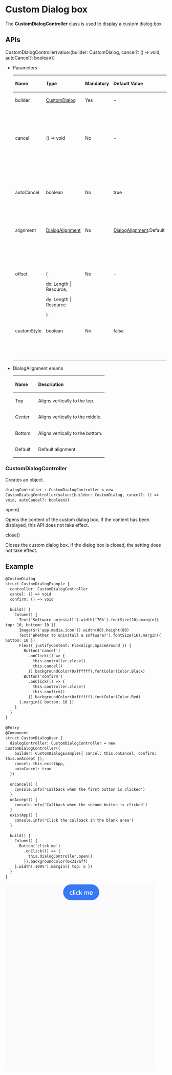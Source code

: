 # Custom Dialog box<a name="EN-US_TOPIC_0000001192158175"></a>

The  **CustomDialogController**  class is used to display a custom dialog box.

## APIs<a name="section14945157165212"></a>

CustomDialogController\(value:\{builder: CustomDialog, cancel?: \(\) =\> void, autoCancel?: boolean\}\)

-   Parameters

    <a name="table816913216616"></a>
    <table><thead align="left"><tr id="row016972667"><th class="cellrowborder" valign="top" width="13.16%" id="mcps1.1.6.1.1"><p id="p101691221267"><a name="p101691221267"></a><a name="p101691221267"></a>Name</p>
    </th>
    <th class="cellrowborder" valign="top" width="20.75%" id="mcps1.1.6.1.2"><p id="p616916211613"><a name="p616916211613"></a><a name="p616916211613"></a>Type</p>
    </th>
    <th class="cellrowborder" valign="top" width="5.680000000000001%" id="mcps1.1.6.1.3"><p id="p21691725613"><a name="p21691725613"></a><a name="p21691725613"></a>Mandatory</p>
    </th>
    <th class="cellrowborder" valign="top" width="24.14%" id="mcps1.1.6.1.4"><p id="p4169221969"><a name="p4169221969"></a><a name="p4169221969"></a>Default Value</p>
    </th>
    <th class="cellrowborder" valign="top" width="36.27%" id="mcps1.1.6.1.5"><p id="p616922465"><a name="p616922465"></a><a name="p616922465"></a>Description</p>
    </th>
    </tr>
    </thead>
    <tbody><tr id="row617013216610"><td class="cellrowborder" valign="top" width="13.16%" headers="mcps1.1.6.1.1 "><p id="p11170822063"><a name="p11170822063"></a><a name="p11170822063"></a>builder</p>
    </td>
    <td class="cellrowborder" valign="top" width="20.75%" headers="mcps1.1.6.1.2 "><p id="p151701826617"><a name="p151701826617"></a><a name="p151701826617"></a><a href="ts-component-based-customdialog.md">CustomDialog</a></p>
    </td>
    <td class="cellrowborder" valign="top" width="5.680000000000001%" headers="mcps1.1.6.1.3 "><p id="p151705218616"><a name="p151705218616"></a><a name="p151705218616"></a>Yes</p>
    </td>
    <td class="cellrowborder" valign="top" width="24.14%" headers="mcps1.1.6.1.4 "><p id="p51702216617"><a name="p51702216617"></a><a name="p51702216617"></a>-</p>
    </td>
    <td class="cellrowborder" valign="top" width="36.27%" headers="mcps1.1.6.1.5 "><p id="p1017062765"><a name="p1017062765"></a><a name="p1017062765"></a>Constructor of the custom dialog box content.</p>
    </td>
    </tr>
    <tr id="row4170723612"><td class="cellrowborder" valign="top" width="13.16%" headers="mcps1.1.6.1.1 "><p id="p171709214610"><a name="p171709214610"></a><a name="p171709214610"></a>cancel</p>
    </td>
    <td class="cellrowborder" valign="top" width="20.75%" headers="mcps1.1.6.1.2 "><p id="p1517018210613"><a name="p1517018210613"></a><a name="p1517018210613"></a>() =&gt; void</p>
    </td>
    <td class="cellrowborder" valign="top" width="5.680000000000001%" headers="mcps1.1.6.1.3 "><p id="p141701022068"><a name="p141701022068"></a><a name="p141701022068"></a>No</p>
    </td>
    <td class="cellrowborder" valign="top" width="24.14%" headers="mcps1.1.6.1.4 "><p id="p20170429614"><a name="p20170429614"></a><a name="p20170429614"></a>-</p>
    </td>
    <td class="cellrowborder" valign="top" width="36.27%" headers="mcps1.1.6.1.5 "><p id="p0170321361"><a name="p0170321361"></a><a name="p0170321361"></a>Callback invoked when the dialog box is closed after the overlay exits.</p>
    </td>
    </tr>
    <tr id="row7170625613"><td class="cellrowborder" valign="top" width="13.16%" headers="mcps1.1.6.1.1 "><p id="p11170627619"><a name="p11170627619"></a><a name="p11170627619"></a>autoCancel</p>
    </td>
    <td class="cellrowborder" valign="top" width="20.75%" headers="mcps1.1.6.1.2 "><p id="p71701121661"><a name="p71701121661"></a><a name="p71701121661"></a>boolean</p>
    </td>
    <td class="cellrowborder" valign="top" width="5.680000000000001%" headers="mcps1.1.6.1.3 "><p id="p8170192564"><a name="p8170192564"></a><a name="p8170192564"></a>No</p>
    </td>
    <td class="cellrowborder" valign="top" width="24.14%" headers="mcps1.1.6.1.4 "><p id="p161701822061"><a name="p161701822061"></a><a name="p161701822061"></a>true</p>
    </td>
    <td class="cellrowborder" valign="top" width="36.27%" headers="mcps1.1.6.1.5 "><p id="p111700219615"><a name="p111700219615"></a><a name="p111700219615"></a>Whether to allow users to click the overlay to exit.</p>
    </td>
    </tr>
    <tr id="row4619154917209"><td class="cellrowborder" valign="top" width="13.16%" headers="mcps1.1.6.1.1 "><p id="p26193491206"><a name="p26193491206"></a><a name="p26193491206"></a>alignment</p>
    </td>
    <td class="cellrowborder" valign="top" width="20.75%" headers="mcps1.1.6.1.2 "><p id="p1461914912207"><a name="p1461914912207"></a><a name="p1461914912207"></a><a href="#li46304184186">DialogAlignment</a></p>
    </td>
    <td class="cellrowborder" valign="top" width="5.680000000000001%" headers="mcps1.1.6.1.3 "><p id="p1161910499207"><a name="p1161910499207"></a><a name="p1161910499207"></a>No</p>
    </td>
    <td class="cellrowborder" valign="top" width="24.14%" headers="mcps1.1.6.1.4 "><p id="p1695856057"><a name="p1695856057"></a><a name="p1695856057"></a><a href="#li46304184186">DialogAlignment</a>.Default</p>
    </td>
    <td class="cellrowborder" valign="top" width="36.27%" headers="mcps1.1.6.1.5 "><p id="p5620144910200"><a name="p5620144910200"></a><a name="p5620144910200"></a>Alignment mode of the dialog box in the vertical direction.</p>
    </td>
    </tr>
    <tr id="row1212812822210"><td class="cellrowborder" valign="top" width="13.16%" headers="mcps1.1.6.1.1 "><p id="p11128181222"><a name="p11128181222"></a><a name="p11128181222"></a>offset</p>
    </td>
    <td class="cellrowborder" valign="top" width="20.75%" headers="mcps1.1.6.1.2 "><p id="p15886722116"><a name="p15886722116"></a><a name="p15886722116"></a>{</p>
    <p id="p450717617111"><a name="p450717617111"></a><a name="p450717617111"></a>dx: Length | Resource,</p>
    <p id="p383151220115"><a name="p383151220115"></a><a name="p383151220115"></a>dy: Length  | Resource</p>
    <p id="p41289862216"><a name="p41289862216"></a><a name="p41289862216"></a>}</p>
    </td>
    <td class="cellrowborder" valign="top" width="5.680000000000001%" headers="mcps1.1.6.1.3 "><p id="p312819882214"><a name="p312819882214"></a><a name="p312819882214"></a>No</p>
    </td>
    <td class="cellrowborder" valign="top" width="24.14%" headers="mcps1.1.6.1.4 "><p id="p1128158112211"><a name="p1128158112211"></a><a name="p1128158112211"></a>-</p>
    </td>
    <td class="cellrowborder" valign="top" width="36.27%" headers="mcps1.1.6.1.5 "><p id="p161281684222"><a name="p161281684222"></a><a name="p161281684222"></a>Offset of the dialog box relative to the alignment position.</p>
    </td>
    </tr>
    <tr id="row16766162117114"><td class="cellrowborder" valign="top" width="13.16%" headers="mcps1.1.6.1.1 "><p id="p117671621201112"><a name="p117671621201112"></a><a name="p117671621201112"></a>customStyle</p>
    </td>
    <td class="cellrowborder" valign="top" width="20.75%" headers="mcps1.1.6.1.2 "><p id="p15767021161117"><a name="p15767021161117"></a><a name="p15767021161117"></a>boolean</p>
    </td>
    <td class="cellrowborder" valign="top" width="5.680000000000001%" headers="mcps1.1.6.1.3 "><p id="p18767202113110"><a name="p18767202113110"></a><a name="p18767202113110"></a>No</p>
    </td>
    <td class="cellrowborder" valign="top" width="24.14%" headers="mcps1.1.6.1.4 "><p id="p1376710215114"><a name="p1376710215114"></a><a name="p1376710215114"></a>false</p>
    </td>
    <td class="cellrowborder" valign="top" width="36.27%" headers="mcps1.1.6.1.5 "><p id="p7767821131117"><a name="p7767821131117"></a><a name="p7767821131117"></a>Whether the style of the dialog box is customized.</p>
    </td>
    </tr>
    </tbody>
    </table>

-   <a name="li46304184186"></a>DialogAlignment enums

    <a name="table1964810186187"></a>
    <table><thead align="left"><tr id="row66471818181813"><th class="cellrowborder" valign="top" width="25.2%" id="mcps1.1.3.1.1"><p id="p2064711183189"><a name="p2064711183189"></a><a name="p2064711183189"></a>Name</p>
    </th>
    <th class="cellrowborder" valign="top" width="74.8%" id="mcps1.1.3.1.2"><p id="p1764718186187"><a name="p1764718186187"></a><a name="p1764718186187"></a>Description</p>
    </th>
    </tr>
    </thead>
    <tbody><tr id="row9647161818185"><td class="cellrowborder" valign="top" width="25.2%" headers="mcps1.1.3.1.1 "><p id="p14647181821813"><a name="p14647181821813"></a><a name="p14647181821813"></a>Top</p>
    </td>
    <td class="cellrowborder" valign="top" width="74.8%" headers="mcps1.1.3.1.2 "><p id="p10647131817182"><a name="p10647131817182"></a><a name="p10647131817182"></a>Aligns vertically to the top.</p>
    </td>
    </tr>
    <tr id="row164731891816"><td class="cellrowborder" valign="top" width="25.2%" headers="mcps1.1.3.1.1 "><p id="p116472181182"><a name="p116472181182"></a><a name="p116472181182"></a>Center</p>
    </td>
    <td class="cellrowborder" valign="top" width="74.8%" headers="mcps1.1.3.1.2 "><p id="p1464710180184"><a name="p1464710180184"></a><a name="p1464710180184"></a>Aligns vertically to the middle.</p>
    </td>
    </tr>
    <tr id="row76479180187"><td class="cellrowborder" valign="top" width="25.2%" headers="mcps1.1.3.1.1 "><p id="p2647131841811"><a name="p2647131841811"></a><a name="p2647131841811"></a>Bottom</p>
    </td>
    <td class="cellrowborder" valign="top" width="74.8%" headers="mcps1.1.3.1.2 "><p id="p7647141812185"><a name="p7647141812185"></a><a name="p7647141812185"></a>Aligns vertically to the bottom.</p>
    </td>
    </tr>
    <tr id="row86481518121817"><td class="cellrowborder" valign="top" width="25.2%" headers="mcps1.1.3.1.1 "><p id="p1464714189186"><a name="p1464714189186"></a><a name="p1464714189186"></a>Default</p>
    </td>
    <td class="cellrowborder" valign="top" width="74.8%" headers="mcps1.1.3.1.2 "><p id="p10647191811189"><a name="p10647191811189"></a><a name="p10647191811189"></a>Default alignment.</p>
    </td>
    </tr>
    </tbody>
    </table>


### CustomDialogController<a name="section8664549161612"></a>

Creates an object.

```
dialogController : CustomDialogController = new CustomDialogController(value:{builder: CustomDialog, cancel?: () => void, autoCancel?: boolean})
```

open\(\)

Opens the content of the custom dialog box. If the content has been displayed, this API does not take effect.

close\(\)

Closes the custom dialog box. If the dialog box is closed, the setting does not take effect.

## Example<a name="section1033712576815"></a>

```
@CustomDialog
struct CustomDialogExample {
  controller: CustomDialogController
  cancel: () => void
  confirm: () => void

  build() {
    Column() {
      Text('Software uninstall').width('70%').fontSize(20).margin({ top: 10, bottom: 10 })
      Image($r('app.media.icon')).width(80).height(80)
      Text('Whether to uninstall a software?').fontSize(16).margin({ bottom: 10 })
      Flex({ justifyContent: FlexAlign.SpaceAround }) {
        Button('cancel')
          .onClick(() => {
            this.controller.close()
            this.cancel()
          }).backgroundColor(0xffffff).fontColor(Color.Black)
        Button('confirm')
          .onClick(() => {
            this.controller.close()
            this.confirm()
          }).backgroundColor(0xffffff).fontColor(Color.Red)
      }.margin({ bottom: 10 })
    }
  }
}

@Entry
@Component
struct CustomDialogUser {
  dialogController: CustomDialogController = new CustomDialogController({
    builder: CustomDialogExample({ cancel: this.onCancel, confirm: this.onAccept }),
    cancel: this.existApp,
    autoCancel: true
  })

  onCancel() {
    console.info('Callback when the first button is clicked')
  }
  onAccept() {
    console.info('Callback when the second button is clicked')
  }
  existApp() {
    console.info('Click the callback in the blank area')
  }

  build() {
    Column() {
      Button('click me')
        .onClick(() => {
          this.dialogController.open()
        }).backgroundColor(0x317aff)
    }.width('100%').margin({ top: 5 })
  }
}
```

![](figures/customdialog.gif)

